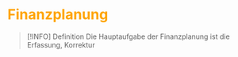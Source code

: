 # <font color = "orange">Finanzplanung</font>
>[!INFO] Definition
>Die Hauptaufgabe der Finanzplanung ist die Erfassung, Korrektur
